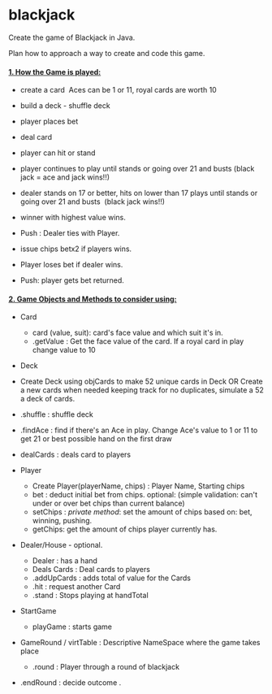 # blackjack

Create the game of Blackjack in Java.

Plan how to approach a way to create and code this game.

#### <u>1. How the Game is played:</u>

- create a card
  ​	Aces can be 1 or 11, royal cards are worth 10
- build a deck - shuffle deck
- player places bet
- deal card
- player can hit or stand 
- player continues to play until stands or going over 21 and busts
  ​     (black jack = ace and jack wins!!)
- dealer stands on 17 or better, hits on lower than 17 plays until stands or going over 21 and busts
  ​	 (black jack wins!!)
  
- winner with highest value wins.
- Push : Dealer ties with Player.
- issue chips betx2 if players wins.
- Player loses bet if dealer wins.
- Push: player gets bet returned.



#### <u>2. Game Objects and Methods to consider using:</u>

- Card 

  - card (value, suit): card's face value and which suit it's in.
  - .getValue : Get the face value of the card. If a royal card in play change value to 10

-  Deck

  - Create Deck using objCards to make 52 unique cards in Deck OR
    ​				Create a new cards  when needed keeping track for no duplicates, simulate a 52 a deck of cards.
  - .shuffle      : shuffle  deck
  - .findAce      : find if there's an Ace in play. Change Ace's value to 1 or 11 to get 21 or best possible hand on the first draw 
  - dealCards     : deals card to players

  

- Player

  - Create Player(playerName, chips)    :   Player Name, Starting chips
  - bet      : deduct initial bet from chips.  optional: (simple validation: can't under or over bet chips than current balance)
  - setChips : *private method*: set the amount of chips based on: bet, winning,  pushing.
  - getChips: get the amount of chips player currently has.

  

- Dealer/House - optional. 

  - Dealer       :   has a hand
  - Deals Cards  : Deal cards to players
  - .addUpCards : adds total  of value for the Cards
  - .hit        : request another Card  
  - .stand      : Stops playing at handTotal

 
- StartGame

   - playGame : starts game


- GameRound / virtTable : Descriptive NameSpace where the game takes place

  - .round     : Player through a round of blackjack
- .endRound    :  decide outcome .  
  
  ​	

